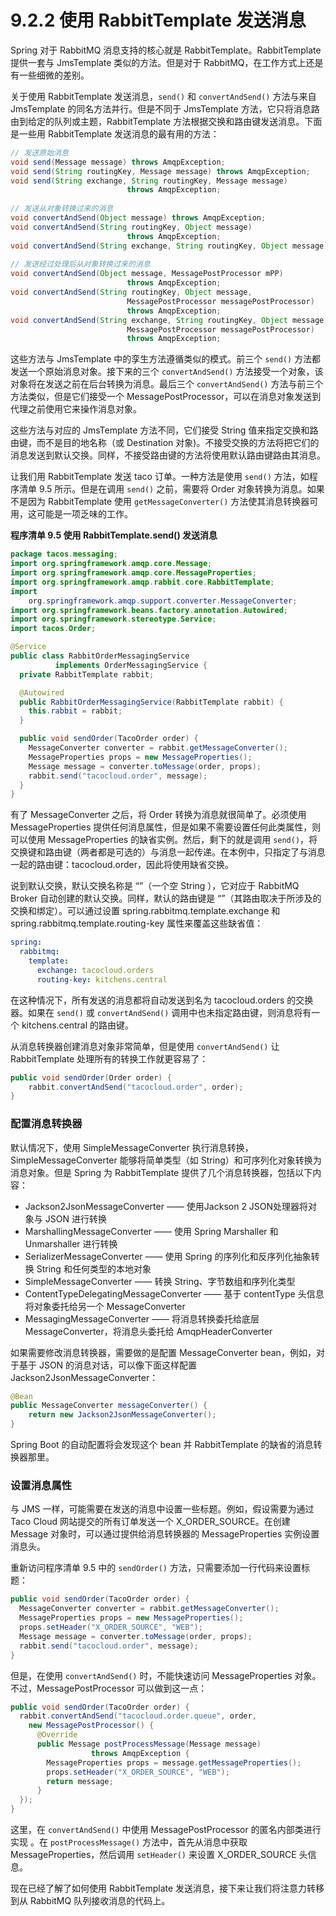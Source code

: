 # 9.2.2 使用 RabbitTemplate 发送消息

Spring 对于 RabbitMQ 消息支持的核心就是 RabbitTemplate。RabbitTemplate 提供一套与 JmsTemplate 类似的方法。但是对于 RabbitMQ，在工作方式上还是有一些细微的差别。

关于使用 RabbitTemplate 发送消息，`send()` 和 `convertAndSend()` 方法与来自 JmsTemplate 的同名方法并行。但是不同于 JmsTemplate 方法，它只将消息路由到给定的队列或主题，RabbitTemplate 方法根据交换和路由键发送消息。下面是一些用 RabbitTemplate 发送消息的最有用的方法：

```java
// 发送原始消息
void send(Message message) throws AmqpException;
void send(String routingKey, Message message) throws AmqpException;
void send(String exchange, String routingKey, Message message) 
                          throws AmqpException;
​
// 发送从对象转换过来的消息
void convertAndSend(Object message) throws AmqpException;
void convertAndSend(String routingKey, Object message) 
                          throws AmqpException;
void convertAndSend(String exchange, String routingKey, Object message) throws AmqpException;
​
// 发送经过处理后从对象转换过来的消息
void convertAndSend(Object message, MessagePostProcessor mPP) 
                          throws AmqpException;
void convertAndSend(String routingKey, Object message, 
                          MessagePostProcessor messagePostProcessor) 
                          throws AmqpException;
void convertAndSend(String exchange, String routingKey, Object message, 
                          MessagePostProcessor messagePostProcessor) 
                          throws AmqpException;
```

这些方法与 JmsTemplate 中的孪生方法遵循类似的模式。前三个 `send()` 方法都发送一个原始消息对象。接下来的三个 `convertAndSend()` 方法接受一个对象，该对象将在发送之前在后台转换为消息。最后三个 `convertAndSend()` 方法与前三个方法类似，但是它们接受一个 MessagePostProcessor，可以在消息对象发送到代理之前使用它来操作消息对象。

这些方法与对应的 JmsTemplate 方法不同，它们接受 String 值来指定交换和路由键，而不是目的地名称（或 Destination 对象)。不接受交换的方法将把它们的消息发送到默认交换。同样，不接受路由键的方法将使用默认路由键路由其消息。

让我们用 RabbitTemplate 发送 taco 订单。一种方法是使用 `send()` 方法，如程序清单 9.5 所示。但是在调用 `send()` 之前，需要将 Order 对象转换为消息。如果不是因为 RabbitTemplate 使用 `getMessageConverter()` 方法使其消息转换器可用，这可能是一项乏味的工作。

**程序清单 9.5 使用 RabbitTemplate.send() 发送消息**

```java
package tacos.messaging;
import org.springframework.amqp.core.Message;
import org.springframework.amqp.core.MessageProperties;
import org.springframework.amqp.rabbit.core.RabbitTemplate;
import
    org.springframework.amqp.support.converter.MessageConverter;
import org.springframework.beans.factory.annotation.Autowired;
import org.springframework.stereotype.Service;
import tacos.Order;

@Service
public class RabbitOrderMessagingService
          implements OrderMessagingService {
  private RabbitTemplate rabbit;

  @Autowired
  public RabbitOrderMessagingService(RabbitTemplate rabbit) {
    this.rabbit = rabbit;
  }

  public void sendOrder(TacoOrder order) {
    MessageConverter converter = rabbit.getMessageConverter();
    MessageProperties props = new MessageProperties();
    Message message = converter.toMessage(order, props);
    rabbit.send("tacocloud.order", message);
  }
}
```

有了 MessageConverter 之后，将 Order 转换为消息就很简单了。必须使用 MessageProperties 提供任何消息属性，但是如果不需要设置任何此类属性，则可以使用 MessageProperties 的缺省实例。然后，剩下的就是调用 `send()`，将交换键和路由键（两者都是可选的）与消息一起传递。在本例中，只指定了与消息一起的路由键：tacocloud.order，因此将使用缺省交换。

说到默认交换，默认交换名称是 “”（一个空 String ），它对应于 RabbitMQ Broker 自动创建的默认交换。同样，默认的路由键是 “”（其路由取决于所涉及的交换和绑定）。可以通过设置 spring.rabbitmq.template.exchange 和 spring.rabbitmq.template.routing-key 属性来覆盖这些缺省值：

```yaml
spring:
  rabbitmq:
    template:
      exchange: tacocloud.orders
      routing-key: kitchens.central
```

在这种情况下，所有发送的消息都将自动发送到名为 tacocloud.orders 的交换器。如果在 `send()` 或 `convertAndSend()` 调用中也未指定路由键，则消息将有一个 kitchens.central 的路由键。

从消息转换器创建消息对象非常简单，但是使用 `convertAndSend()` 让 RabbitTemplate 处理所有的转换工作就更容易了：

```java
public void sendOrder(Order order) {
    rabbit.convertAndSend("tacocloud.order", order);
}
```

### 配置消息转换器

默认情况下，使用 SimpleMessageConverter 执行消息转换，SimpleMessageConverter 能够将简单类型（如 String）和可序列化对象转换为消息对象。但是 Spring 为 RabbitTemplate 提供了几个消息转换器，包括以下内容：

* Jackson2JsonMessageConverter —— 使用Jackson 2 JSON处理器将对象与 JSON 进行转换
* MarshallingMessageConverter —— 使用 Spring Marshaller 和 Unmarshaller 进行转换
* SerializerMessageConverter —— 使用 Spring 的序列化和反序列化抽象转换 String 和任何类型的本地对象
* SimpleMessageConverter —— 转换 String、字节数组和序列化类型
* ContentTypeDelegatingMessageConverter —— 基于 contentType 头信息将对象委托给另一个 MessageConverter
* MessagingMessageConverter —— 将消息转换委托给底层 MessageConverter，将消息头委托给 AmqpHeaderConverter

如果需要修改消息转换器，需要做的是配置 MessageConverter bean，例如，对于基于 JSON 的消息对话，可以像下面这样配置 Jackson2JsonMessageConverter：

```java
@Bean
public MessageConverter messageConverter() {
    return new Jackson2JsonMessageConverter();
}
```

Spring Boot 的自动配置将会发现这个 bean 并 RabbitTemplate 的缺省的消息转换器那里。

### 设置消息属性

与 JMS 一样，可能需要在发送的消息中设置一些标题。例如，假设需要为通过 Taco Cloud 网站提交的所有订单发送一个 X_ORDER_SOURCE。在创建 Message 对象时，可以通过提供给消息转换器的 MessageProperties 实例设置消息头。

重新访问程序清单 9.5 中的 `sendOrder()` 方法，只需要添加一行代码来设置标题：

```java
public void sendOrder(TacoOrder order) {
  MessageConverter converter = rabbit.getMessageConverter();
  MessageProperties props = new MessageProperties();
  props.setHeader("X_ORDER_SOURCE", "WEB");
  Message message = converter.toMessage(order, props);
  rabbit.send("tacocloud.order", message);
}
```

但是，在使用 `convertAndSend()` 时，不能快速访问 MessageProperties 对象。不过，MessagePostProcessor 可以做到这一点：

```java
public void sendOrder(TacoOrder order) {
  rabbit.convertAndSend("tacocloud.order.queue", order,
    new MessagePostProcessor() {
      @Override
      public Message postProcessMessage(Message message)
                  throws AmqpException {
        MessageProperties props = message.getMessageProperties();
        props.setHeader("X_ORDER_SOURCE", "WEB");
        return message;
      }
  });
}
```

这里，在 `convertAndSend()` 中使用 MessagePostProcessor 的匿名内部类进行实现 。在 `postProcessMessage()` 方法中，首先从消息中获取 MessageProperties，然后调用 `setHeader()` 来设置 X_ORDER_SOURCE 头信息。

现在已经了解了如何使用 RabbitTemplate 发送消息，接下来让我们将注意力转移到从 RabbitMQ 队列接收消息的代码上。

